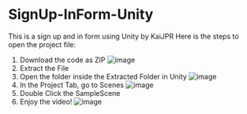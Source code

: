# SignUp-InForm-Unity
This is a sign up and in form using Unity by KaiJPR
Here is the steps to open the project file:
1. Download the code as ZIP
![image](https://user-images.githubusercontent.com/106906316/208231928-48320195-2932-4118-8397-6b431a4576e3.png)
2. Extract the File
3. Open the folder inside the Extracted Folder in Unity
![image](https://user-images.githubusercontent.com/106906316/208231824-74ab960a-0c88-4ba9-b1d2-731bbe9af311.png)
4. In the Project Tab, go to Scenes
![image](https://user-images.githubusercontent.com/106906316/208231880-0beb5ece-9639-432e-9dc1-2eb265628a9c.png)
5. Double Click the SampleScene
6. Enjoy the video!
![image](https://user-images.githubusercontent.com/106906316/208231894-b385d801-de1a-44a0-9d34-8a67b8a30070.png)

